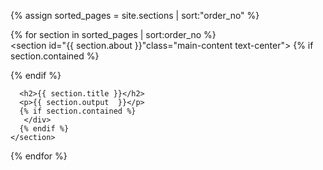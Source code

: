 

{% assign sorted_pages = site.sections | sort:"order_no" %}

{% for section in sorted_pages | sort:order_no %}	
    <section id="{{ section.about }}"class="main-content text-center">
      {% if section.contained %}
       <div class="container">
      {% endif %}

      <h2>{{ section.title }}</h2> 
      <p>{{ section.output  }}</p>
      {% if section.contained %}
       </div>
      {% endif %}
    </section>
{% endfor %}

